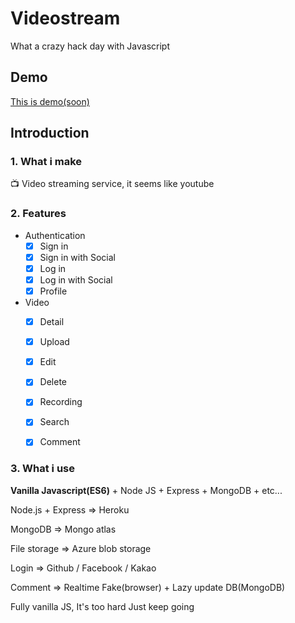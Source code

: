 # Videostream
What a crazy hack day with Javascript



## Demo

[This is demo(soon)](https://whispering-beach-53890.herokuapp.com)



## Introduction

### 1. What i make

📺 Video streaming service, it seems like youtube



### 2. Features

- Authentication
  - [x] Sign in
  - [x] Sign in with Social 
  - [x] Log in
  - [x] Log in with Social
  - [x] Profile
- Video
  - [x] Detail 
  - [x] Upload 
  - [x] Edit 
  - [x] Delete 
  - [x] Recording 
  - [x] Search
  - [x] Comment 



### 3. What i use

**Vanilla Javascript(ES6)** + Node JS + Express + MongoDB + etc...


Node.js + Express => Heroku

MongoDB => Mongo atlas

File storage => Azure blob storage

Login => Github / Facebook / Kakao

Comment => Realtime Fake(browser) + Lazy update DB(MongoDB)


Fully vanilla JS, It's too hard
Just keep going 
